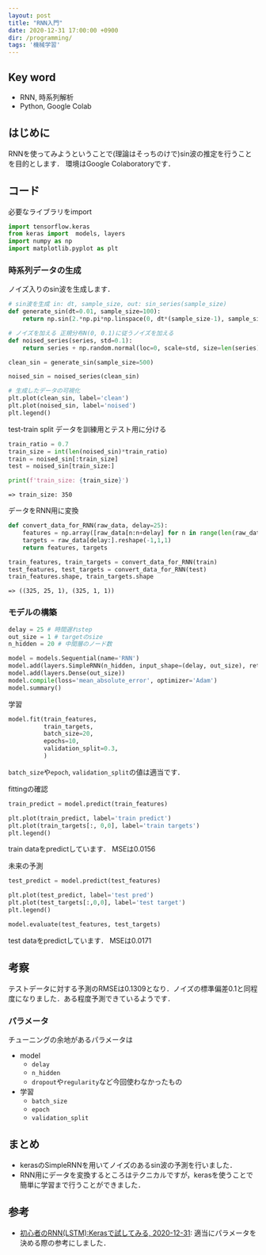 ```yaml
---
layout: post
title: "RNN入門"
date: 2020-12-31 17:00:00 +0900
dir: /programming/
tags: '機械学習'
---
```

## Key word
- RNN, 時系列解析
- Python, Google Colab

## はじめに
RNNを使ってみようということで(理論はそっちのけで)sin波の推定を行うことを目的とします．
環境はGoogle Colaboratoryです．

## コード
必要なライブラリをimport

```python
import tensorflow.keras
from keras import  models, layers
import numpy as np
import matplotlib.pyplot as plt
```

### 時系列データの生成
ノイズ入りのsin波を生成します．
```python
# sin波を生成 in: dt, sample_size, out: sin_series(sample_size)
def generate_sin(dt=0.01, sample_size=100):
    return np.sin(2.*np.pi*np.linspace(0, dt*(sample_size-1), sample_size))

# ノイズを加える 正規分布N(0, 0.1)に従うノイズを加える
def noised_series(series, std=0.1):
    return series + np.random.normal(loc=0, scale=std, size=len(series))

clean_sin = generate_sin(sample_size=500)

noised_sin = noised_series(clean_sin)

# 生成したデータの可視化
plt.plot(clean_sin, label='clean')
plt.plot(noised_sin, label='noised')
plt.legend()
```

test-train split
データを訓練用とテスト用に分ける
```python
train_ratio = 0.7
train_size = int(len(noised_sin)*train_ratio)
train = noised_sin[:train_size]
test = noised_sin[train_size:]

print(f'train_size: {train_size}')
```
`=> train_size: 350`


データをRNN用に変換
```python
def convert_data_for_RNN(raw_data, delay=25):
    features = np.array([raw_data[n:n+delay] for n in range(len(raw_data)-delay)]).reshape(-1, 25,1)
    targets = raw_data[delay:].reshape(-1,1,1)
    return features, targets

train_features, train_targets = convert_data_for_RNN(train)
test_features, test_targets = convert_data_for_RNN(test)
train_features.shape, train_targets.shape
```
`=> ((325, 25, 1), (325, 1, 1))`


### モデルの構築
```python
delay = 25 # 時間遅れstep
out_size = 1 # targetのsize
n_hidden = 20 # 中間層のノード数

model = models.Sequential(name='RNN')
model.add(layers.SimpleRNN(n_hidden, input_shape=(delay, out_size), return_sequences=False))
model.add(layers.Dense(out_size))
model.compile(loss='mean_absolute_error', optimizer='Adam')
model.summary()
```
<!--
Model: "RNN"
_________________________________________________________________
Layer (type)                 Output Shape              Param #
=================================================================
simple_rnn_10 (SimpleRNN)    (None, 20)                440
_________________________________________________________________
dense_10 (Dense)             (None, 1)                 21
=================================================================
Total params: 461
Trainable params: 461
Non-trainable params: 0
_________________________________________________________________ -->

学習
```python
model.fit(train_features,
          train_targets,
          batch_size=20,
          epochs=10,
          validation_split=0.3,
          )
```
`batch_size`や`epoch`, `validation_split`の値は適当です．

fittingの確認
```python
train_predict = model.predict(train_features)

plt.plot(train_predict, label='train predict')
plt.plot(train_targets[:, 0,0], label='train targets')
plt.legend()
```
train dataをpredictしています．
MSEは0.0156

未来の予測
```python
test_predict = model.predict(test_features)

plt.plot(test_predict, label='test pred')
plt.plot(test_targets[:,0,0], label='test target')
plt.legend()

model.evaluate(test_features, test_targets)
```
test dataをpredictしています．
MSEは0.0171

## 考察
テストデータに対する予測のRMSEは0.1309となり．ノイズの標準偏差0.1と同程度になりました．ある程度予測できているようです．

### パラメータ
チューニングの余地があるパラメータは
- model
  - `delay`
  - `n_hidden`
  - `dropout`や`regularity`など今回使わなかったもの
- 学習
  - `batch_size`
  - `epoch`
  - `validation_split`

## まとめ
- kerasのSimpleRNNを用いてノイズのあるsin波の予測を行いました．
- RNN用にデータを変換するところはテクニカルですが，kerasを使うことで簡単に学習まで行うことができました．


## 参考
- [初心者のRNN(LSTM):Kerasで試してみる, 2020-12-31](https://qiita.com/sasayabaku/items/b7872a3b8acc7d6261bf): 適当にパラメータを決める際の参考にしました．

